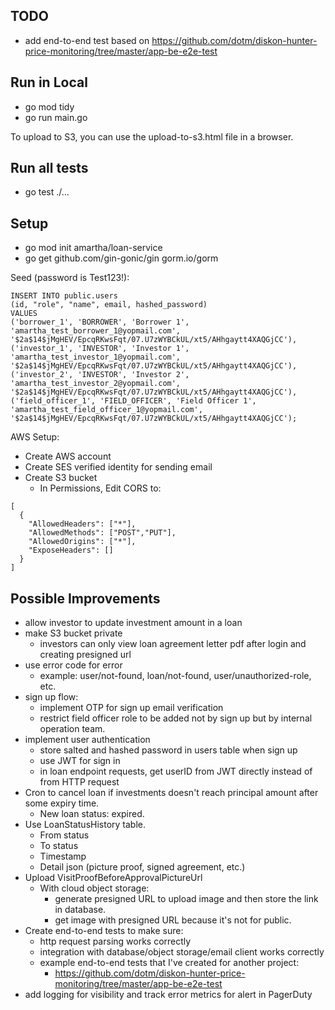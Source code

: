 ## TODO

- add end-to-end test based on https://github.com/dotm/diskon-hunter-price-monitoring/tree/master/app-be-e2e-test

## Run in Local

- go mod tidy
- go run main.go

To upload to S3, you can use the upload-to-s3.html file in a browser.

## Run all tests

- go test ./...

## Setup

- go mod init amartha/loan-service
- go get github.com/gin-gonic/gin gorm.io/gorm

Seed (password is Test123!):
```
INSERT INTO public.users
(id, "role", "name", email, hashed_password)
VALUES
('borrower_1', 'BORROWER', 'Borrower 1', 'amartha_test_borrower_1@yopmail.com', '$2a$14$jMgHEV/EpcqRKwsFqt/07.U7zWYBCkUL/xt5/AHhgaytt4XAQGjCC'),
('investor_1', 'INVESTOR', 'Investor 1', 'amartha_test_investor_1@yopmail.com', '$2a$14$jMgHEV/EpcqRKwsFqt/07.U7zWYBCkUL/xt5/AHhgaytt4XAQGjCC'),
('investor_2', 'INVESTOR', 'Investor 2', 'amartha_test_investor_2@yopmail.com', '$2a$14$jMgHEV/EpcqRKwsFqt/07.U7zWYBCkUL/xt5/AHhgaytt4XAQGjCC'),
('field_officer_1', 'FIELD_OFFICER', 'Field Officer 1', 'amartha_test_field_officer_1@yopmail.com', '$2a$14$jMgHEV/EpcqRKwsFqt/07.U7zWYBCkUL/xt5/AHhgaytt4XAQGjCC');
```

AWS Setup:
- Create AWS account
- Create SES verified identity for sending email
- Create S3 bucket
  - In Permissions, Edit CORS to:
```
[
  {
    "AllowedHeaders": ["*"],
    "AllowedMethods": ["POST","PUT"],
    "AllowedOrigins": ["*"],
    "ExposeHeaders": []
  }
]
```

## Possible Improvements

- allow investor to update investment amount in a loan
- make S3 bucket private
  - investors can only view loan agreement letter pdf after login and creating presigned url
- use error code for error
  - example: user/not-found, loan/not-found, user/unauthorized-role, etc.
- sign up flow:
  - implement OTP for sign up email verification
  - restrict field officer role to be added not by sign up but by internal operation team.
- implement user authentication
  - store salted and hashed password in users table when sign up
  - use JWT for sign in
  - in loan endpoint requests, get userID from JWT directly instead of from HTTP request
- Cron to cancel loan if investments doesn't reach principal amount after some expiry time.
  - New loan status: expired.
- Use LoanStatusHistory table.
  - From status
  - To status
  - Timestamp
  - Detail json (picture proof, signed agreement, etc.)
- Upload VisitProofBeforeApprovalPictureUrl
  - With cloud object storage:
    - generate presigned URL to upload image and then store the link in database.
    - get image with presigned URL because it's not for public.
- Create end-to-end tests to make sure:
  - http request parsing works correctly
  - integration with database/object storage/email client works correctly
  - example end-to-end tests that I've created for another project:
    - https://github.com/dotm/diskon-hunter-price-monitoring/tree/master/app-be-e2e-test
- add logging for visibility and track error metrics for alert in PagerDuty